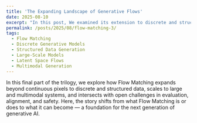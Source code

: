 ```yaml
---
title: 'The Expanding Landscape of Generative Flows'
date: 2025-08-10
excerpt: "In this post, We examined its extension to discrete and structured domains, its scaling to latent and multimodal spaces, and its dialogue with open challenges in evaluation, alignment, and theory. Flow Matching thus appears not as a closed chapter, but as a living framework whose boundaries continue to expand with research and application. The trilogy concludes here, but the exploration of generative flows has only just begun."
permalink: /posts/2025/08/flow-matching-3/
tags:
  - Flow Matching
  - Discrete Generative Models
  - Structured Data Generation
  - Large-Scale Models
  - Latent Space Flows
  - Multimodal Generation
---
```




In this final part of the trilogy, we explore how Flow Matching expands beyond continuous pixels to discrete and structured data, scales to large and multimodal systems, and intersects with open challenges in evaluation, alignment, and safety. Here, the story shifts from what Flow Matching is or does to what it can become — a foundation for the next generation of generative AI.